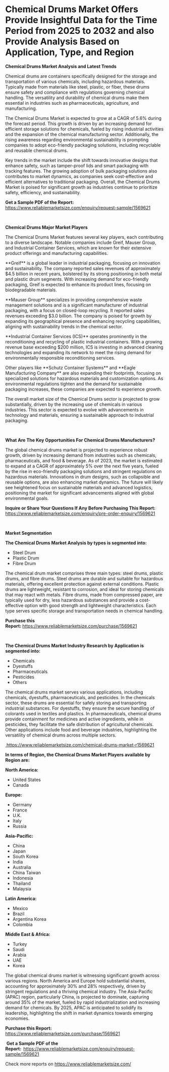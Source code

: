 <p><h1>Chemical Drums Market Offers Provide Insightful Data for the Time Period from 2025 to 2032 and also Provide Analysis Based on Application, Type, and Region</h1></p><p><strong>Chemical Drums Market Analysis and Latest Trends</strong></p>
<p><p>Chemical drums are containers specifically designed for the storage and transportation of various chemicals, including hazardous materials. Typically made from materials like steel, plastic, or fiber, these drums ensure safety and compliance with regulations governing chemical handling. The versatility and durability of chemical drums make them essential in industries such as pharmaceuticals, agriculture, and manufacturing.</p><p>The Chemical Drums Market is expected to grow at a CAGR of 5.6% during the forecast period. This growth is driven by an increasing demand for efficient storage solutions for chemicals, fueled by rising industrial activities and the expansion of the chemical manufacturing sector. Additionally, the rising awareness regarding environmental sustainability is prompting companies to adopt eco-friendly packaging solutions, including recyclable and reusable chemical drums.</p><p>Key trends in the market include the shift towards innovative designs that enhance safety, such as tamper-proof lids and smart packaging with tracking features. The growing adoption of bulk packaging solutions also contributes to market dynamics, as companies seek cost-effective and efficient alternatives to traditional packaging. Overall, the Chemical Drums Market is poised for significant growth as industries continue to prioritize safety, efficiency, and sustainability.</p></p>
<p><strong>Get a Sample PDF of the Report:&nbsp;</strong> <a href="https://www.reliablemarketsize.com/enquiry/request-sample/1569621?utm_campaign=2804&utm_medium=2&utm_source=Github&utm_content=ia&utm_term=25032025&utm_id=chemical-drums">https://www.reliablemarketsize.com/enquiry/request-sample/1569621</a></p>
<p>&nbsp;</p>
<p><strong>Chemical Drums Major Market Players</strong></p>
<p><p>The Chemical Drums Market features several key players, each contributing to a diverse landscape. Notable companies include Greif, Mauser Group, and Industrial Container Services, which are known for their extensive product offerings and manufacturing capabilities.</p><p>**Greif** is a global leader in industrial packaging, focusing on innovation and sustainability. The company reported sales revenues of approximately $4.5 billion in recent years, bolstered by its strong positioning in both metal and plastic drum segments. With increasing demand for eco-friendly packaging, Greif is expected to enhance its product lines, focusing on biodegradable materials.</p><p>**Mauser Group** specializes in providing comprehensive waste management solutions and is a significant manufacturer of industrial packaging, with a focus on closed-loop recycling. It reported sales revenues exceeding $3.0 billion. The company is poised for growth by expanding its geographical presence and enhancing recycling capabilities, aligning with sustainability trends in the chemical sector.</p><p>**Industrial Container Services (ICS)** operates prominently in the reconditioning and recycling of plastic industrial containers. With a growing revenue base exceeding $200 million, ICS is investing in advanced cleaning technologies and expanding its network to meet the rising demand for environmentally responsible reconditioning services.</p><p>Other players like **Schutz Container Systems** and **Eagle Manufacturing Company** are also expanding their footprints, focusing on specialized solutions for hazardous materials and customization options. As environmental regulations tighten and the demand for sustainable packaging increases, these companies are expected to experience growth.</p><p>The overall market size of the Chemical Drums sector is projected to grow substantially, driven by the increasing use of chemicals in various industries. This sector is expected to evolve with advancements in technology and materials, ensuring a sustainable approach to industrial packaging.</p></p>
<p>&nbsp;</p>
<p><strong>What Are The Key Opportunities For Chemical Drums Manufacturers?</strong></p>
<p><p>The global chemical drums market is projected to experience robust growth, driven by increasing demand from industries such as chemicals, pharmaceuticals, and food & beverage. As of 2023, the market is estimated to expand at a CAGR of approximately 5% over the next five years, fueled by the rise in eco-friendly packaging solutions and stringent regulations on hazardous materials. Innovations in drum designs, such as collapsible and reusable options, are also enhancing market dynamics. The future will likely see heightened focus on sustainable materials and advanced logistics, positioning the market for significant advancements aligned with global environmental goals.</p></p>
<p><strong>Inquire or Share Your Questions If Any Before Purchasing This Report:</strong> <a href="https://www.reliablemarketsize.com/enquiry/pre-order-enquiry/1569621?utm_campaign=2804&utm_medium=2&utm_source=Github&utm_content=ia&utm_term=25032025&utm_id=chemical-drums">https://www.reliablemarketsize.com/enquiry/pre-order-enquiry/1569621</a></p>
<p>&nbsp;</p>
<p><strong>Market Segmentation</strong></p>
<p><strong>The Chemical Drums Market Analysis by types is segmented into:</strong></p>
<p><ul><li>Steel Drum</li><li>Plastic Drum</li><li>Fibre Drum</li></ul></p>
<p><p>The chemical drum market comprises three main types: steel drums, plastic drums, and fibre drums. Steel drums are durable and suitable for hazardous materials, offering excellent protection against external conditions. Plastic drums are lightweight, resistant to corrosion, and ideal for storing chemicals that may react with metals. Fibre drums, made from compressed paper, are typically used for dry, less hazardous substances and provide a cost-effective option with good strength and lightweight characteristics. Each type serves specific storage and transportation needs in chemical handling.</p></p>
<p><strong>Purchase this Report:&nbsp;</strong><a href="https://www.reliablemarketsize.com/purchase/1569621?utm_campaign=2804&utm_medium=2&utm_source=Github&utm_content=ia&utm_term=25032025&utm_id=chemical-drums">https://www.reliablemarketsize.com/purchase/1569621</a></p>
<p>&nbsp;</p>
<p><strong>The Chemical Drums Market Industry Research by Application is segmented into:</strong></p>
<p><ul><li>Chemicals</li><li>Dyestuffs</li><li>Pharmaceuticals</li><li>Pesticides</li><li>Others</li></ul></p>
<p><p>The chemical drums market serves various applications, including chemicals, dyestuffs, pharmaceuticals, and pesticides. In the chemicals sector, these drums are essential for safely storing and transporting industrial substances. For dyestuffs, they ensure the secure handling of colorants used in textiles and plastics. In pharmaceuticals, chemical drums provide containment for medicines and active ingredients, while in pesticides, they facilitate the safe distribution of agricultural chemicals. Other applications include food and beverage industries, highlighting the versatility of chemical drums across multiple sectors.</p></p>
<p><a href="https://www.reliablemarketsize.com/chemical-drums-market-r1569621?utm_campaign=2804&utm_medium=2&utm_source=Github&utm_content=ia&utm_term=25032025&utm_id=chemical-drums">&nbsp;https://www.reliablemarketsize.com/chemical-drums-market-r1569621</a></p>
<p><strong>In terms of Region, the Chemical Drums Market Players available by Region are:</strong></p>
<p>
    <p> <strong> North America: </strong>
        <ul>
            <li>United States</li>
            <li>Canada</li>
        </ul>
        </p> 
    <p> <strong> Europe: </strong>
        <ul>
            <li>Germany</li>
            <li>France</li>
            <li>U.K.</li>
            <li>Italy</li>
            <li>Russia</li>
        </ul>
        </p> 
    <p> <strong> Asia-Pacific: </strong>
        <ul>
            <li>China</li>
            <li>Japan</li>
            <li>South Korea</li>
            <li>India</li>
            <li>Australia</li>
            <li>China Taiwan</li>
            <li>Indonesia</li>
            <li>Thailand</li>
            <li>Malaysia</li>
        </ul>
        </p> 
    <p> <strong> Latin America: </strong>
        <ul>
            <li>Mexico</li>
            <li>Brazil</li>
            <li>Argentina Korea</li>
            <li>Colombia</li>
        </ul>
        </p> 
    <p> <strong> Middle East & Africa: </strong>
        <ul>
            <li>Turkey</li>
            <li>Saudi</li>
            <li>Arabia</li>
            <li>UAE</li>
            <li>Korea</li>
        </ul>
    </p>
    </p>
<p><p>The global chemical drums market is witnessing significant growth across various regions. North America and Europe hold substantial shares, accounting for approximately 30% and 28% respectively, driven by stringent regulations and a thriving chemical industry. The Asia-Pacific (APAC) region, particularly China, is projected to dominate, capturing around 35% of the market, fueled by rapid industrialization and increasing demand for chemicals. By 2025, APAC is anticipated to solidify its leadership, highlighting the shift in market dynamics towards emerging economies.</p></p>
<p><strong>Purchase this Report: </strong><a href="https://www.reliablemarketsize.com/purchase/1569621?utm_campaign=2804&utm_medium=2&utm_source=Github&utm_content=ia&utm_term=25032025&utm_id=chemical-drums">https://www.reliablemarketsize.com/purchase/1569621</a></p>
<p>&nbsp;<strong>Get a Sample PDF of the Report:&nbsp;&nbsp;</strong><a href="https://www.reliablemarketsize.com/enquiry/request-sample/1569621?utm_campaign=2804&utm_medium=2&utm_source=Github&utm_content=ia&utm_term=25032025&utm_id=chemical-drums">https://www.reliablemarketsize.com/enquiry/request-sample/1569621</a></p>
<p><strong></strong></p>
<p>Check more reports on <a href="https://www.reliablemarketsize.com/?utm_campaign=2804&utm_medium=2&utm_source=Github&utm_content=ia&utm_term=25032025&utm_id=chemical-drums">https://www.reliablemarketsize.com/</a></p>